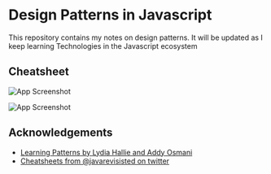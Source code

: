 
# Design Patterns in Javascript
This repository contains my notes on design patterns. It will be updated as I keep learning Technologies in the Javascript ecosystem 




## Cheatsheet

![App Screenshot](https://pbs.twimg.com/media/FUu7VSdVUAEGTsY?format=jpg&name=large)

![App Screenshot](https://pbs.twimg.com/media/FUu7b_eUUAA_s7D?format=jpg&name=large)


## Acknowledgements

 - [Learning Patterns by  Lydia Hallie and Addy Osmani](https://www.patterns.dev/book/)
- [Cheatsheets from @javarevisisted on twitter](https://twitter.com/javarevisited/status/1534526205310799873?s=20&t=zqRzg8d2MEACOLiLKgrLiQ)


